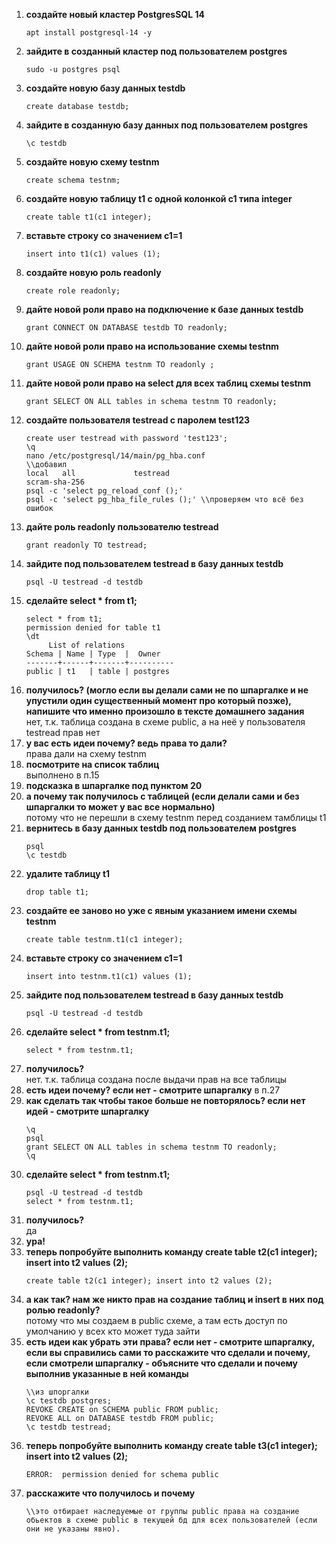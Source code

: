 1. **создайте новый кластер PostgresSQL 14**  
   ```
   apt install postgresql-14 -y
   ```
2. **зайдите в созданный кластер под пользователем postgres**  
   ```
   sudo -u postgres psql
   ```
3. **создайте новую базу данных testdb**  
   ```
   create database testdb;
   ```
4. **зайдите в созданную базу данных под пользователем postgres**  
   ```
   \c testdb
   ```
5. **создайте новую схему testnm**  
   ```
   create schema testnm;
   ```
6. **создайте новую таблицу t1 с одной колонкой c1 типа integer**
   ```
   create table t1(c1 integer);
   ```
7. **вставьте строку со значением c1=1**
   ```
   insert into t1(c1) values (1);
   ```
8. **создайте новую роль readonly**
   ```
   create role readonly;
   ```
9. **дайте новой роли право на подключение к базе данных testdb**
   ```
   grant CONNECT ON DATABASE testdb TO readonly;
   ```
10. **дайте новой роли право на использование схемы testnm**  
    ```
    grant USAGE ON SCHEMA testnm TO readonly ;  
    ```
11. **дайте новой роли право на select для всех таблиц схемы testnm**
    ```
    grant SELECT ON ALL tables in schema testnm TO readonly;
    ```
12. **создайте пользователя testread с паролем test123**
    ```
    create user testread with password 'test123';
    \q
    nano /etc/postgresql/14/main/pg_hba.conf
    \\добавил
    local   all             testread                                scram-sha-256
    psql -c 'select pg_reload_conf ();'
    psql -c 'select pg_hba_file_rules ();' \\проверяем что всё без ошибок
    ```
13. **дайте роль readonly пользователю testread**
    ```
    grant readonly TO testread;
    ```
14. **зайдите под пользователем testread в базу данных testdb**
    ```
    psql -U testread -d testdb
    ```
15. **сделайте select * from t1;**  
    ```
    select * from t1;
    permission denied for table t1
    \dt
         List of relations
    Schema | Name | Type  |  Owner
    -------+------+-------+----------
    public | t1   | table | postgres
    ```
16. **получилось? (могло если вы делали сами не по шпаргалке и не упустили один существенный момент про который позже), напишите что именно произошло в тексте домашнего задания**  
   нет, т.к. таблица создана в схеме public, а на неё у пользователя testread прав нет  
17. **у вас есть идеи почему? ведь права то дали?**  
   права дали на схему testnm  
18. **посмотрите на список таблиц**  
   выполнено в п.15  
19. **подсказка в шпаргалке под пунктом 20**  
20. **а почему так получилось с таблицей (если делали сами и без шпаргалки то может у вас все нормально)**  
   потому что не перешли в схему testnm перед созданием тамблицы t1      
21. **вернитесь в базу данных testdb под пользователем postgres**
    ```
    psql
    \c testdb
    ```
22. **удалите таблицу t1**
    ```
    drop table t1;
    ```
23. **создайте ее заново но уже с явным указанием имени схемы testnm**
    ```
    create table testnm.t1(c1 integer);
    ```
24. **вставьте строку со значением c1=1**
    ```
    insert into testnm.t1(c1) values (1);
    ```
25. **зайдите под пользователем testread в базу данных testdb**
    ```
    psql -U testread -d testdb
    ```
26. **сделайте select * from testnm.t1;**
    ```
    select * from testnm.t1;
    ```
27. **получилось?**  
    нет. т.к. таблица создана после выдачи прав на все таблицы  
28. **есть идеи почему? если нет - смотрите шпаргалку**
    в п.27  
29. **как сделать так чтобы такое больше не повторялось? если нет идей - смотрите шпаргалку**  
    ```
    \q
    psql
    grant SELECT ON ALL tables in schema testnm TO readonly;
    \q
    ```
30. **сделайте select * from testnm.t1;**  
    ```
    psql -U testread -d testdb
    select * from testnm.t1;
    ```
31. **получилось?**  
    да  
32. **ура!**  
33. **теперь попробуйте выполнить команду create table t2(c1 integer); insert into t2 values (2);**  
    ```
    create table t2(c1 integer); insert into t2 values (2);  
    ```
34. **а как так? нам же никто прав на создание таблиц и insert в них под ролью readonly?**  
    потому что мы создаем в public схеме, а там есть доступ по умолчанию у всех кто может туда зайти  
35. **есть идеи как убрать эти права? если нет - смотрите шпаргалку, если вы справились сами то расскажите что сделали и почему, если смотрели шпаргалку - объясните что сделали и почему выполнив указанные в ней команды**  
    ```
    \\из шпоргалки
    \c testdb postgres; 
    REVOKE CREATE on SCHEMA public FROM public; 
    REVOKE ALL on DATABASE testdb FROM public; 
    \c testdb testread;
    ```
36. **теперь попробуйте выполнить команду create table t3(c1 integer); insert into t2 values (2);**  
    ```
    ERROR:  permission denied for schema public
    ```
37. **расскажите что получилось и почему**  
    ```
    \\это отбирает наследуемые от группы public права на создание обьектов в схеме public в текущей бд для всех пользователей (если они не указаны явно).
    ```
